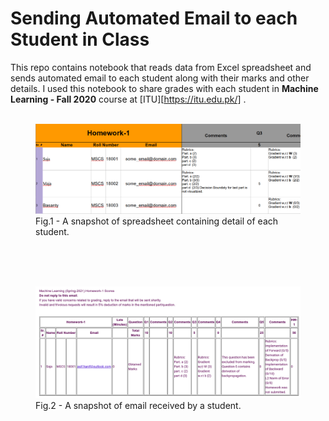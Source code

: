# Sending Automated Email to each Student in Class
This repo contains notebook that reads data from Excel spreadsheet and sends automated email to each student along with their marks and other details.
I used this notebook to share grades with each student in **Machine Learning - Fall 2020** course at [ITU][https://itu.edu.pk/] . 
<br>
<br>
<p align="center">
  <figure>
  <img src="images/spread_sheet_snap.png">
  <figcaption>Fig.1 - A snapshot of spreadsheet containing detail of each student.</figcaption>
  </figure>
</p>
<br>
<br>
<br>
<p align="center">
  <figure>
  <img src="images/email_snap.png">
  <figcaption>Fig.2 - A snapshot of email received by a student.</figcaption>
  </figure>
</p>
